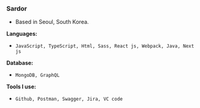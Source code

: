 ### Sardor 
- Based in Seoul, South Korea.

**Languages:**
- `JavaScript, TypeScript, Html, Sass, React js, Webpack, Java, Next js`

**Database:**
- `MongoDB, GraphQL` 

**Tools I use:**
- `Github, Postman, Swagger, Jira, VC code`
